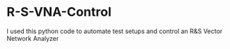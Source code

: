 # R-S-VNA-Control
I used this python code to automate test setups and control an R&amp;S Vector Network Analyzer 
